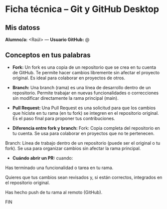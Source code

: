 # Ficha técnica – Git y GitHub Desktop

## Mis datoss
**Alumno/a:** <Raúl> — **Usuario GitHub:** @<rraaull7>

## Conceptos en tus palabras
- **Fork:**  Un fork es una copia de un repositorio que se crea en tu cuenta de GitHub. Te permite hacer cambios libremente sin afectar el proyecto original. Es ideal para colaborar en proyectos de otros.

- **Branch:**    Una branch (rama) es una línea de desarrollo dentro de un repositorio. Permite trabajar en nuevas funcionalidades o correcciones sin modificar directamente la rama principal (main). 

- **Pull Request:**  Una Pull Request es una solicitud para que los cambios que hiciste en tu rama (en tu fork) se integren en el repositorio original. Es el paso final para proponer tus contribuciones.

- **Diferencia entre fork y branch:** Fork: Copia completa del repositorio en tu cuenta. Se usa para colaborar en proyectos que no te pertenecen.

Branch: Línea de trabajo dentro de un repositorio (puede ser el original o tu fork). Se usa para organizar cambios sin afectar la rama principal.

- **Cuándo abrir un PR:** cuando:

Has terminado una funcionalidad o tarea en tu rama.

Quieres que tus cambios sean revisados y, si están correctos, integrados en el repositorio original.

Has hecho push de tu rama al remoto (GitHub).

FIN